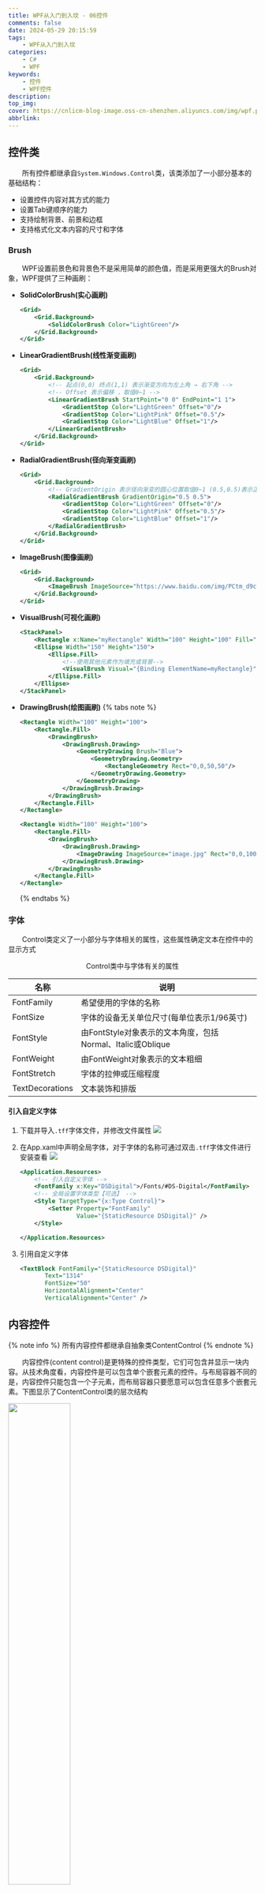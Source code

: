 ```yaml
---
title: WPF从入门到入坟 - 06控件
comments: false
date: 2024-05-29 20:15:59
tags:
    - WPF从入门到入坟
categories:
    - C#
    - WPF
keywords:
    - 控件
    - WPF控件
description:
top_img:
cover: https://cnlicm-blog-image.oss-cn-shenzhen.aliyuncs.com/img/wpf.png
abbrlink:
---
```


## 控件类

&emsp;&emsp;所有控件都继承自`System.Windows.Control`类，该类添加了一小部分基本的基础结构：

- 设置控件内容对其方式的能力
- 设置Tab键顺序的能力
- 支持绘制背景、前景和边框
- 支持格式化文本内容的尺寸和字体

### Brush

&emsp;&emsp;WPF设置前景色和背景色不是采用简单的颜色值，而是采用更强大的Brush对象，WPF提供了三种画刷：

- **SolidColorBrush(实心画刷)**
    ```XML
    <Grid>
        <Grid.Background>
            <SolidColorBrush Color="LightGreen"/>
        </Grid.Background>
    </Grid>
    ```
- **LinearGradientBrush(线性渐变画刷)**
    ```XML
    <Grid>
        <Grid.Background>
            <!-- 起点(0,0) 终点(1,1) 表示渐变方向为左上角 → 右下角 -->
            <!-- Offset 表示偏移 ，取值0~1 -->
            <LinearGradientBrush StartPoint="0 0" EndPoint="1 1">
                <GradientStop Color="LightGreen" Offset="0"/>
                <GradientStop Color="LightPink" Offset="0.5"/>
                <GradientStop Color="LightBlue" Offset="1"/>
            </LinearGradientBrush>
        </Grid.Background>
    </Grid>
    ```
- **RadialGradientBrush(径向渐变画刷)**
    ```XML
    <Grid>
        <Grid.Background>
            <!-- GradientOrigin 表示径向渐变的圆心位置取值0~1 (0.5,0.5)表示正中心 -->
            <RadialGradientBrush GradientOrigin="0.5 0.5">
                <GradientStop Color="LightGreen" Offset="0"/>
                <GradientStop Color="LightPink" Offset="0.5"/>
                <GradientStop Color="LightBlue" Offset="1"/>
            </RadialGradientBrush>
        </Grid.Background>
    </Grid>
    ```
- **ImageBrush(图像画刷)**
    ```XML
    <Grid>
        <Grid.Background>
            <ImageBrush ImageSource="https://www.baidu.com/img/PCtm_d9c8750bed0b3c7d089fa7d55720d6cf.png"/>
        </Grid.Background>
    </Grid>
    ```
- **VisualBrush(可视化画刷)**
    ```XML
    <StackPanel>
        <Rectangle x:Name="myRectangle" Width="100" Height="100" Fill="Red" Stroke="Black" StrokeThickness="2"/>
        <Ellipse Width="150" Height="150">
            <Ellipse.Fill>
                <!--使用其他元素作为填充或背景-->
                <VisualBrush Visual="{Binding ElementName=myRectangle}"/>
            </Ellipse.Fill>
        </Ellipse>
    </StackPanel>
    ```
- **DrawingBrush(绘图画刷)**
    {% tabs note %}
    <!-- tab GeometryDrawing -->
    ```XML
    <Rectangle Width="100" Height="100">
        <Rectangle.Fill>
            <DrawingBrush>
                <DrawingBrush.Drawing>
                    <GeometryDrawing Brush="Blue">
                        <GeometryDrawing.Geometry>
                            <RectangleGeometry Rect="0,0,50,50"/>
                        </GeometryDrawing.Geometry>
                    </GeometryDrawing>
                </DrawingBrush.Drawing>
            </DrawingBrush>
        </Rectangle.Fill>
    </Rectangle>
    ```
    <!-- endtab -->

    <!-- tab ImageDrawing -->
    ```XML
    <Rectangle Width="100" Height="100">
        <Rectangle.Fill>
            <DrawingBrush>
                <DrawingBrush.Drawing>
                    <ImageDrawing ImageSource="image.jpg" Rect="0,0,100,100"/>
                </DrawingBrush.Drawing>
            </DrawingBrush>
        </Rectangle.Fill>
    </Rectangle>
    ```
    <!-- endtab -->
    {% endtabs %}

### 字体

&emsp;&emsp;Control类定义了一小部分与字体相关的属性，这些属性确定文本在控件中的显示方式

<center>Control类中与字体有关的属性</center>

|名称|说明|
|---|---|
|FontFamily|希望使用的字体的名称|
|FontSize|字体的设备无关单位尺寸(每单位表示1/96英寸)|
|FontStyle|由FontStyle对象表示的文本角度，包括Normal、Italic或Oblique|
|FontWeight|由FontWeight对象表示的文本粗细|
|FontStretch|字体的拉伸或压缩程度|
|TextDecorations|文本装饰和排版|

#### 引入自定义字体

1. 下载并导入`.tff`字体文件，并修改文件属性
    ![](https://cnlicm-blog-image.oss-cn-shenzhen.aliyuncs.com/img/20240529211532.png)
1. 在App.xaml中声明全局字体，对于字体的名称可通过双击`.tff`字体文件进行安装查看
    ![](https://cnlicm-blog-image.oss-cn-shenzhen.aliyuncs.com/img/20240529211202.png)

    ```XML
    <Application.Resources>
        <!-- 引入自定义字体 -->
        <FontFamily x:Key="DSDigital">/Fonts/#DS-Digital</FontFamily>
        <!-- 全局设置字体类型【可选】 -->
        <Style TargetType="{x:Type Control}">
            <Setter Property="FontFamily"
                    Value="{StaticResource DSDigital}" />
        </Style>

    </Application.Resources>
    ```
1. 引用自定义字体
    ```XML
    <TextBlock FontFamily="{StaticResource DSDigital}"
           Text="1314"
           FontSize="50"
           HorizontalAlignment="Center"
           VerticalAlignment="Center" />
    ```

## 内容控件

{% note info %}
所有内容控件都继承自抽象类ContentControl
{% endnote %}

&emsp;&emsp;内容控件(content control)是更特殊的控件类型，它们可包含并显示一块内容。从技术角度看，内容控件是可以包含单个嵌套元素的控件。与布局容器不同的是，内容控件只能包含一个子元素，而布局容器只要愿意可以包含任意多个嵌套元素。下图显示了ContentControl类的层次结构

<img src="https://cnlicm-blog-image.oss-cn-shenzhen.aliyuncs.com/img/20240529213324.png" width="50%"/>

&emsp;&emsp;还有继承自`HeaderedContentControl`类的内容控件子集。这些控件同时具有内容区域和标题区域两部分，标题区域用于显示一些标题。这些控件包括GroupBox、TabItem以及Expander控件

### Content属性

&emsp;&emsp;与 Panel 类提供 Children 集合来保存嵌套的元素不同，Control类添加了 Content 属性，该属性只接受单一对象。Content属性支持任何类型的对象,但可将该属性支持的对象分为两大类针对每一类进行不同的处理:

- **未继承自UIElement类的对象**：内容控件调用这些控件的ToString()方法获取文本，然后显示该文本
- **继承自UIElement类的对象**：这些对象（包括所有可视化元素，它们时WPF的组成部分）使用UIElement.OnRender()方法在内容控件的内部进行展示

### 标签

&emsp;&emsp;在所有内容控件中，最简单的是Label控件。与其他任意内容控件类似，Label控件接受希望放入其中的单一内容。但不同的是 Label控件支持记忆符(mnemonics)---本质上，记忆符是能够为链接的控件设置焦点的快捷键。
&emsp;&emsp;为支持此功能，Label控件添加了Target 属性。为了设置 Target 属性，需要使用指向另个控件的绑定表达式。下面是必须遵循的语法:

```XML
<StackPanel>
    <Label Target="{Binding ElementName=txtA}">Choose _A</Label>
    <TextBox Name="txtA" />
    <Label Target="{Binding ElementName=txtB}">Choose _B</Label>
    <TextBox Name="txtB"/>
</StackPanel>
```

&emsp;&emsp;标签文本中的下划线指示快捷键(如果确实需要在标签中显示下划线，必须添加两个下划线)。所有记忆符都使用 Alt 键和已经确定的快捷键工作。例如在该例中，如果用户按下了 A1t+A 组合键，第一个标签会将焦点传递给链接的控件，即txtA。同样，如果按下了 Alt+B 组合键，会将焦点传递给txtB文本框。

### 按钮

&emsp;&emsp;WPF 提供了三种类型的按钮控件:熟悉的Button控件、CheckBox控件和RadioButton控件。所有这些控件都是继承自 ButtonBase 类的内容控件。

#### Button

&emsp;&emsp;Button类表示一直使用的 Windows下压按钮。它添加了两个可写属性:IsCancel和IsDefault。

- 如果将 IsCancel 属性设置为tue，按钮就成为窗口的取消按钮。在当前窗口的任何位置如果按下 Esc 键，就会触发该按钮。
- 如果将 IsDefault 属性设置为 true，按钮就成为默认按钮(也就是接受按钮)。其行为取决于焦点在窗口中的当前位置。如果焦点位于某个非按钮控件上(如TextBox控件RadioButton 控件和 CheckBox 控件等)，默认按钮具有蓝色阴影，几乎像是具有焦点。如果按下 Enter 键，就会触发默认按钮。但如果焦点位于另一个按钮控件上，当前有焦点的按钮就具有蓝色阴影，而且按下 Enter键会触发当前按钮而不是默认按钮。

#### ToggleButton

&emsp;&emsp;ToggleButton类，该类表示具有两个状态(按下状态和未按下状态)的按钮。当单击ToggleButtonToggleButton 按钮时，它会保持按下状态，直到再次单击该按钮以释放它为止。这有时称为“粘贴单击”(sticky click)行为。

#### RepeatButton

&emsp;&emsp;RepeatButton类，只要按钮保持按下状态，该类就不断地触发Click 事件。对于普通按钮，用户每次单击只触发一个 Click 事件。

#### CheckBox

&emsp;&emsp;CheckBox 控件和 RadioButton 控件是不同类型的按钮。它们继承自ToggleButton 类，这意味着用户可切换它们的开关状态，即它们的“开关”行为。对于CheckBox 控件，切换到控件的“开”状态，意味着在其中放置复选标记。

#### RadioButton

&emsp;&emsp;RadioButton 类也继承自 ToggleButton 类，并使用相同的 IsChecked 属性和相同的 Checked、Unchecked 以及 Indeterminate 事件。此外，RadioButton 类还增加了GroupName 属性，该属性用于控制如何对单选按钮进行分组。

### 工具提示

&emsp;&emsp;WPF 为工具提示(当在一些感兴趣的内容上悬停鼠标时，就会弹出的那些臭名昭著的黄色方框)提供了一个灵活模型。因为在 WPF 中工具提示是内容控件，所以可在工具提示中放置任何可视化元素。还可改变各种时间设置来控制工具提示的显示和隐藏速度。

#### 设置ToolTip对象的属性

<center>ToolTip对象的属性</center>

|名称|说明|
|---|---|
|HasDropShadow|决定工具提示时候具有扩散的黑色阴影，使其和背后的窗口区别开来|
|Placement|使用PlacementMode枚举值决定如何放置工具提示。默认值是Mouse，表示工具提示方框的左上角与当前鼠标的位置相关(根据HorizontalOffset 和VerticalOffset 属性的值，工具提示的实际位置可能会偏离这个起始点)。其他枚举值使用绝对屏幕坐标来设置工具提示的位置，或相对于其他元素(通过使用PlacementTarget属性指定该元素)设置工具提示的位置|
|HorizontalOffset、VerticalOffset|将工具提示跳到所希望的准确位置。可使用正值或负值|
|PlacementTarget|允许相对于另一个元素定位工具提示。为使用该属性，Placement属性必须设置为 Left、Right、Top、Bottom或 Center(这些值指定了工具提示和指定元素的哪个边缘对齐)|
|PlacementRectange|用于偏移工具提示的位置。该属性的工作方式与HorizontalOffset 和VerticalOffset属性相同。如果Placement属性被设置为Mouse，该属性无效|
|CustomPopupPlacementCallback|允许使用代码动态地定位工具提示。如果Placcmcnt属性被设置为Custom，此属性确定由ToolTip 调用来获取 ToolTip 对象放置位置的方法。回调方法接收三部分信息--popupSize(ToolTip的大小)、targetSize(PlaccmentTarget的大小如果使用的话)和 offset(根据 HorizontalOffset和 VerticalOffset 属性创建的一个点)。该方法返回一个 CustomPopupPlacement对象，该对象告诉WPF 将工具提示放在哪个位置|
|StaysOpen|该属性实际上不起作用。它的目的是让您创建一直保持打开状态的工具提示直到用户在其他地方单击鼠标才关闭该提示。然而，ToolTipService.ShowDuration属性重写了StaysOpen属性。因此，在经历了设置的时间之后(通常约5秒)或当用户移开鼠标时，工具提示总是会消失。如果希望创建始终保持打开状态的类似工具提示的窗口，最简单的方法是使用Popup 控件|
|IsEnabled、IsOpen|允许使用代码控制工具提示。通过IsEnabled属性可暂时禁用工具提示，而通过IsOpen属性可使用代码显示或隐藏工具提示(或者只是检查是否打开了工具提示)|

#### 设置ToolTipService

&emsp;&emsp;有几个工具提示属性不能通过 ToolTip 类的属性进行配置。在这种情况下，需要使用另个类，即 TooITipService 类。使用 ToolTipService 类可以配置显示工具提示的相关延迟时间。ToolTipService 类的所有属性都是附加属性，所以可在控件标签中直接设置它们，如下所示:

```XML
<Button ToolTip="this is a button"
        ToolTipService.InitialShowDelay="1"
        ToolTipService.Placement="Bottom">Button</Button>
```

{% note danger %}
为几个控件复制相同的工具提示设置几乎没有任何意义。如果准备对整个应用程序中的工具提示的处理方式进行调整，可通过使用样式自动应用设置，但 ToolTipService 属性值是不能继承的，这意味着如果在窗口和容器级别上设置了属性值，它们不能到达嵌套的元素。
{% endnote %}

<center>ToolTipService类的属性</center>

|名称|说明|
|---|---|
|InitialShowDelay|设置鼠标悬停在元素上时，工具提示显示之前的延迟时间（单位为毫秒）|
|ShowDuration|设置如果用户不移动鼠标，在工具提示消失之前显示的时间（单位为毫秒）|
|BetweenShowDelay|设置时间间隔(单位为毫秒)，在该期间用户可以在工具提示之间移动而不用经历InitialShowDelay 属性设置的延迟时间。例如，如果BetweenShowDelay属性设置为5000毫秒，用户就具有5秒的时间移到另一个具有工具提示的控件。如果用户在此期间移到另一个控件，新的工具提示就会立即显示。如果用户超出了这一期间，BetweenShowDelay属性将失去作用，并且会使用InitialShowDelay属性。在这种情况下，直到经历了InitialShowDelay属性设置的时间后，才会显示第二个工具提示|
|ToolTip|为工具提示设置内容。设置ToolTipService.ToolTip 属性相当于设置元素的FrameworkElement.ToolTip 属性|
|HasDropShadow|确定工具提示是否具有扩散的黑色阴影，从而使其与背后的窗口区别开来|
|ShowOnDisabled|确定当相关联的元素被禁用后是否显示工具提示。如果该属性为tue，将为禁用的元素(元素的IsEnabled 属性被设置为false)显示工具提示。默认值为false,即只有启用了相关联的元素后才会显示工具提示|
|Placement、PlacementTarget、PlacementRectangle以及VerticalOffset|这些属性用来控制工具提示的位置。这些属性和ToolTipIorizontalOffset 类的对应属性的工作方式相同|

#### Popup

&emsp;&emsp;Popup 控件在许多方面与 ToolTip 控件相同,尽管它们之间没有相互继承的关系。与 TooITip类似，Popup也只能包含单一内容，该单一内容可以包含任何WPF元素(该内容存储在Popup.Child 属性中,而不像 ToolTip 内容那样存储在 ToolTip.Content属性中)。另外，与 ToolTip控件一样，Popup控件也可延伸出窗口的边界。最后，可使用相同的布局属性放置Popup控件，并且可使用相同的 IsOpen 属性显示或隐藏 Popup 控件。

&emsp;&emsp;Popup控件和ToolTop控件之间的区域更重要。这些区别包括：

- Popup控件永远不会自动显示。为显示Popup，必须设置IsOpen属性
- 默认情况下，Popup.StaysOpen属性被设置为true，并且Popup控件会一直显示，直到明确地将 IsOpen属性设置为false 为止。`如果将Popup.StaysOpen属性设置为false，那么当用户在其他地方单击鼠标时，Popup控件将消失`。
- Popup控件提供了PopupAnimation属性，当把IsOpen 属性设置为 true 时，通过该属性可控制 Popup 控件进入视野的方式。可以选择 None(默认值)、Fade(弹出窗口的透明度逐渐增加)、Scro11(如果空间允许，弹出窗口将从窗口的左上角滑入)以及Slide(如果空间允许，弹出窗口将从上向下滑进其位置)。为使用这些动画中的任意一个，还必须将AllowsTransparency属性设置为true。
- Popup 控件可接收焦点。因此，可在其内部放置与用户交互的控件，如按钮。该功能是使用 Popup 控件(而不使用 ToolTip 控件)的主要原因之一。
- Popup 控件在 System.Windows.Controls.Primitive 名称空间中定义，因为它的最常见用法是用作更复杂控件的构件。在外观修饰方面可发现Popup控件和其他控件的区别很大。特别是，如果希望看到内容，就必须设置Background属性，因为Popup控件不会从包含它的窗口继承背景设置，而且您需要自行添加边框(对于这个目的，Border 元素的效果堪称完美)。


## 特殊容器

&emsp;&emsp;ScrollViewer控件，该控件直接继承ContentControl 类，提供了虚拟界面，允许用户围绕更大的元素滚动。与所有内容控件一样ScrollViewer 只能包含单个元素，虽然如此，您仍可在内部放置布局容器来保存自己需要的
意类型的元素。

### ScrollViewer

&emsp;&emsp;如果希望让大量内容适应有限的空间，滚动是重要特性之一。在WPF中为了获得滚动支持，需要在 ScrollViewer控件中封装希望滚动的内容。可通过设置HorizontalScrollBarVisibility和VerticalScrollBarVisibility控制滚动条的显示状态：

- Visible(默认)：总是显示
- Auto：自动根据内容判断时候需要显示滚动条
- Disable：不显示滚动条，无法滚动
- Hidden：不显示滚动条，可以滚动

#### 通过代码进行滚动

- LineUp()和LineDown()：向上和向下移动的效果相当于单击一次垂直滚动条两端的箭头按钮
- PageUp()和PageDown()：向上和向下滚动一整屏，相当于在滚动滑块的上面或下面单击滚动条
- 用于水平滚动的类似方法，包括LineLeft()、LineRight()、PageLeft()和PageRight()
- 最后，还可使用 ScrollToXxrx()这一类方法，从而滚动到任何特定位置。对于垂直滚动，包括 ScrollToEnd()和 ScrollToHome()，这两个方法可以滚动到内容的顶部和底部。还有 ScrollToVerticalOffset(),该方法可滚动到特定位置。对于水平滚动也有类似的方法包括ScrollToLefEnd0、ScroliToRightEnd( )和 ScrollToHorizontalOffset( )。

#### 自定义滚动

&emsp;&emsp;ScrollViewer 控件内置的滚动功能是很有用的。该功能允许缓慢滚动任何内容，从复杂的矢量图形乃至元素网格。不过，ScrollViewer 控件最奇特的特征是允许其包含的内容参与滚动过程。下面是工作原理:

1. 在ScrollViewer控件中放置能够滚动的元素,可以是实现了IScrollInfo 接口的任意元素。
1. 通过将 ScrollViewer,CanContentScroll属性设置为 true,告诉 ScrollViewer 控件其内容知道如何进行滚动。
1. 当和ScrollViewer控件进行交互时(通过使用滚动条、鼠标轮和滚动方法等)，ScrollViewer 控件通过 IScrollnfo 接口来调用元素的恰当方法。元素接着执行它自己的自定义滚动功能。

{% note info %}
IScrollInfo 接口定义了一套方法,这套方法响应不同的滚动动作。例如,它包含了 ScrollViewer控件提供的许多滚动方法，如LineUp()、LimeDowm()、PageUp()以及PageDown()。它还定义了一些处理鼠标滚轮的方法。
{% endnote %}

&emsp;&emsp;如果在ScrollViewer控件中放置StackPanel面板，而且不设置CanCOntentScroll属性，将得到普通的滚动行为。一次可向上或向下滚动几个像素。但如果将CanContentScroll属性设置为true，那么每次单击时会滚动到下一个元素的开头

```XML
<ScrollViewer CanContentScroll="True">
    <StackPanel>
        <Button Height="100">1</Button>
        <Button Height="100">2</Button>
        <Button Height="100">3</Button>
        <Button Height="100">4</Button>
        <Button Height="100">5</Button>
        <Button Height="100">6</Button>
        <Button Height="100">7</Button>
        <Button Height="100">8</Button>
    </StackPanel>
</ScrollViewer>
```

### GroupBox

&emsp;&emsp;GroupBox是这三个继承自HeaderedContentControl类的控件中最简单的一个。它显示为具有圆角和标题的方框。

<img src="https://cnlicm-blog-image.oss-cn-shenzhen.aliyuncs.com/img/20240531202029.png"/>

```XML
<GroupBox Header="A GroupBox Text"
          Padding="5"
          Width="200"
          Height="150">
    <StackPanel>
        <RadioButton Margin="3">One</RadioButton>
        <RadioButton Margin="3">Two</RadioButton>
        <RadioButton Margin="3">Three</RadioButton>
        <Button Margin="3"
                Content="Save" />
    </StackPanel>
</GroupBox>
```

### TabItem

&emsp;&emsp;TabItem 表示 TabControl控件中的一页。TabItem 类添加的唯一有意义的属性是 IsSelected,该属性指示选项卡(tab)当前是否显示在 TabControl 控件中。

### Expander

&emsp;&emsp;使用 Expander 控件是十分简单的--只需在该控件内部包装希望使其能够折叠的内容。通常，每个 Expander 控件开始时都是折叠的，但可在标记中(或代码中)通过设置IsExpanded 属性

## 文本控件

&emsp;&emsp;WPF 提供了三个用于输入文本的控件:TextBox、RichTextBox和PasswordBox。PasswordBox控件直接继承自 Control类。TextBox和 RichTextBox 控件间接继承自 TextBoxBase 类。

### 多行文本

&emsp;&emsp;TextBox控件通常存储单行文本，可将`TextWrapping`属性设置为`Wrap`或`WrapWithOverflow`

### 选择文本

&emsp;&emsp;正如您已经了解到的，在任何文本框中都可以通过单击并拖动鼠标，或按住 Shif 键并使用方向键在文本中移动来选择文本。TextBox类还提供了使用SelectionStart、SelectionLength 以及SelectedText属性，通过编程决定选择哪些文本或改变当前所选文本的能力。

### 拼写检查

&emsp;&emsp;TextBox提供了一个更特殊的功能——集成的拼写检查，该功能会在文本中无法识别的单词下面添加红色波浪线。用户可右击不能识别的单词，并从可能正确的单词列表中进行选择。

```XML
<TextBox SpellCheck.IsEnabled="True"/>
```

### PasswordBox

&emsp;&emsp;与TextBox类相比，PasswordBox的用户界面更加精简。与TextBox 类非常相似，它提供了 MaxLength 属性;Clear()、Paste()以及 SelectAll()方法;并且提供了当文本发生变化时触发的事件(PasswordChanged 事件)。TextBox类和PasswordBox 类最重要的区别在于内部的工作方式。尽管可使用Password属性作为普通字符串读取和设置文本，但在内部 PasswordBox 类只使用System.Security.SecureString 对象。

## 列表控件

&emsp;&emsp;所有的列表控件全都继承值ItemsControl类，在WPF中常见的列表控件主要包括：

- ListBox
- ComboBox
- ListView
- TreeView
- ToolBar

## 基于范围的控件

&emsp;&emsp;WPF提供了三个使用范围概念的控件。这些控件使用在特定最小值和最大值之间的数值。这些控件--ScrollBar、ProgressBar以及 Slider--都继承自RangeBase类(该类又继承自 Control类)。尽管它们使用相同的抽象概念(范围)，但工作方式却有很大的区别。

<center>RangeBase类的属性</center>

|名称|说明|
|---|---|
|Value|控件的当前值|
|Maximum|上限|
|Minimum|下限|
|SmallChange|Value属性为“小变化”调整的数量|
|LargeChange|Value属性为“大变化”调整的数量|

## 日期控件

&emsp;&emsp;WPF包含两个日期控件,Calendar和DatePicker。这两个控件都被设计为允许用户选择日期

<center>Calendar和DatePicker类的属性</center>

|名称|说明|
|---|---|
|DisplayDateStart、DisplayDateEnd|设置在日日试图中显示的日期范围|
|BlackoutDates|保存在日历中将被禁用或不能选择的日期集合|
|SelectedDate|作为DateTime对象提供选择的日期|
|SelectedDates|作为DateTime对象的集合提供选择的日期|
|DisplayDate|使用Datetime对象确定在日日试图中最初显示的日期|
|FirstDayOfWeek|确定在日日中美方的开始位置（最左边的位置）显示一星期中的哪一天|
|IsTodayHighlighted|确定日历视图时候通过突出显示指出当前日期|
|DisplayMode(只适用于Calendar)|确定日日最初的月份显示模式|
|SelectionMode(只适用于Calendar)|确定允许的日期选择类型，默认时SingleDate|
|IsDaropDownOpen|确定时候打开DatePicker控件中的下拉日历视图|
|SelectedDateFormat(只适用于DatePicker)|确定在DatePicker控件的文本部分显示选择的日期的方式|



